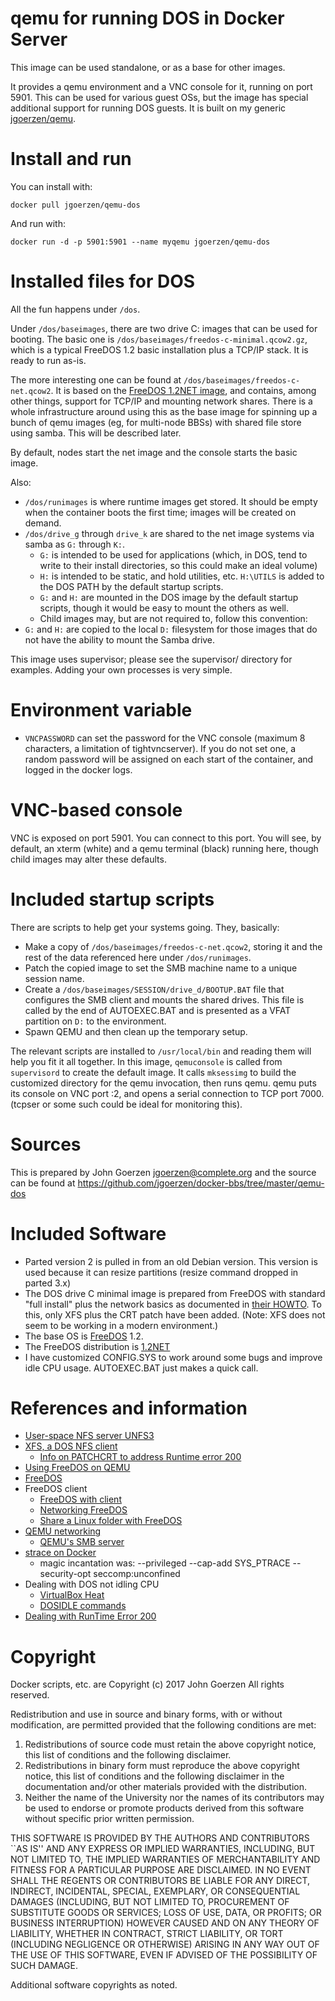 # qemu for running DOS in Docker Server

This image can be used standalone, or as a base for other images.

It provides a qemu environment and a VNC console for it, running on
port 5901.  This can be used for various guest OSs, but the image
has special additional support for running DOS guests.  It is built
on my generic [jgoerzen/qemu](https://github.com/jgoerzen/docker-qemu).

# Install and run

You can install with:

    docker pull jgoerzen/qemu-dos

And run with:

    docker run -d -p 5901:5901 --name myqemu jgoerzen/qemu-dos

# Installed files for DOS

All the fun happens under `/dos`.

Under `/dos/baseimages`, there are two drive C: images that can be used
for booting.  The basic one is `/dos/baseimages/freedos-c-minimal.qcow2.gz`,
which is a typical FreeDOS 1.2 basic installation plus a TCP/IP stack.  It is ready to run as-is.

The more interesting one can be found at `/dos/baseimages/freedos-c-net.qcow2`.
It is based on the [FreeDOS 1.2NET image](https://www.lazybrowndog.net/freedos/virtualbox/?page_id=33),
and contains, among other things, support for TCP/IP and mounting network
shares.  There is a whole infrastructure around using this as the base
image for spinning up a bunch of qemu images (eg, for multi-node BBSs)
with shared file store using samba.  This will be described later.

By default, nodes start the net image and the console starts the basic image.

Also:

- `/dos/runimages` is where runtime images get stored.  It should be
  empty when the container boots the first time; images will be created on demand.
- `/dos/drive_g` through `drive_k` are shared to the net image systems
   via samba as `G:` through `K:`.
   - `G:` is intended to be used for applications (which, in DOS, tend to
     write to their install directories, so this could make an ideal volume)
   - `H:` is intended to be static, and hold utilities, etc.  `H:\UTILS` is
     added to the DOS PATH by the default startup scripts.
   - `G:` and `H:` are mounted in the DOS image by the default startup scripts,
     though it would be easy to mount the others as well.
   - Child images may, but are not required to, follow this convention:
- `G:` and `H:` are copied to the local `D:` filesystem for those images
   that do not have the ability to mount the Samba drive.

This image uses supervisor; please see the supervisor/ directory for
examples.  Adding your own processes is very simple.

# Environment variable

 - `VNCPASSWORD` can set the password for the VNC console
   (maximum 8 characters, a limitation of tightvncserver).  If you do not set
   one, a random password will be assigned on each start of the container, and
   logged in the docker logs.

# VNC-based console

VNC is exposed on port 5901.  You can connect to this port.  You will see, by default,
an xterm (white) and a qemu terminal (black) running here, though
child images may alter these defaults.

# Included startup scripts

There are scripts to help get your systems going.  They, basically:

 - Make a copy of `/dos/baseimages/freedos-c-net.qcow2`, storing it and the
   rest of the data referenced here under `/dos/runimages`.
 - Patch the copied image to set the SMB machine name to a unique
   session name.
 - Create a `/dos/baseimages/SESSION/drive_d/BOOTUP.BAT` file that
   configures the SMB client and mounts the shared drives.  This file
   is called by the end of AUTOEXEC.BAT and is presented as a VFAT
   partition on `D:` to the environment.
 - Spawn QEMU and then clean up the temporary setup.

The relevant scripts are installed to `/usr/local/bin` and reading them
will help you fit it all together.  In this image,
`qemuconsole` is called from `supervisord` to create the default image.
It calls `mksessimg` to build the customized directory for the qemu invocation,
then runs qemu.  qemu puts its console on VNC port :2, and opens a serial
connection to TCP port 7000.  (tcpser or some such could be ideal
for monitoring this).

# Sources

This is prepared by John Goerzen <jgoerzen@complete.org> and the source
can be found at https://github.com/jgoerzen/docker-bbs/tree/master/qemu-dos

# Included Software

- Parted version 2 is pulled in from an old Debian version.  This version is
  used because it can resize partitions (resize command dropped in parted 3.x)
- The DOS drive C minimal image is prepared from FreeDOS with standard "full install" plus
the network basics as documented in [their HOWTO](http://wiki.freedos.org/wiki/index.php/Networking_FreeDOS_-_Quick_Networking_HowTo).  To this, only XFS plus the CRT patch
have been added.  (Note: XFS does not seem to be working in a modern environment.)
- The base OS is [FreeDOS](http://www.freedos.org/) 1.2.
- The FreeDOS distribution is [1.2NET](https://www.lazybrowndog.net/freedos/virtualbox/?page_id=33)
- I have customized CONFIG.SYS to work around some bugs and improve idle
  CPU usage.  AUTOEXEC.BAT just makes a quick call.


# References and information

- [User-space NFS server UNFS3](http://unfs3.sourceforge.net/)
- [XFS, a DOS NFS client](ftp://ftp.cc.umanitoba.ca/software/pc_network/)
  - [Info on PATCHCRT to address Runtime error 200](http://www.pcmicro.com/elebbs/faq/rte200.html)
- [Using FreeDOS on QEMU](https://en.wikibooks.org/wiki/QEMU/FreeDOS)
- [FreeDOS](http://www.freedos.org/)
- FreeDOS client
  - [FreeDOS with client](https://www.lazybrowndog.net/freedos/virtualbox/?page_id=8)
  - [Networking FreeDOS](http://wiki.freedos.org/wiki/index.php/Networking_FreeDOS_-_MS_Client)
  - [Share a Linux folder with FreeDOS](https://www.lazybrowndog.net/freedos/virtualbox/?page_id=374)
- [QEMU networking](https://en.wikibooks.org/wiki/QEMU/Networking#SMB_server)
  - [QEMU's SMB server](https://wiki.archlinux.org/index.php/QEMU#QEMU.27s_built-in_SMB_server)
- [strace on Docker](https://github.com/moby/moby/issues/21051)
  - magic incantation was: --privileged --cap-add SYS_PTRACE --security-opt seccomp:unconfined
- Dealing with DOS not idling CPU
  - [VirtualBox Heat](http://wiki.freedos.org/wiki/index.php/VirtualBox_-_Heat)
  - [DOSIDLE commands](http://www.scampers.org/steve/vmware/)
- [Dealing with RunTime Error 200](http://www.pcmicro.com/elebbs/faq/rte200.html)

# Copyright

Docker scripts, etc. are
Copyright (c) 2017 John Goerzen 
All rights reserved.

Redistribution and use in source and binary forms, with or without
modification, are permitted provided that the following conditions
are met:
1. Redistributions of source code must retain the above copyright
   notice, this list of conditions and the following disclaimer.
2. Redistributions in binary form must reproduce the above copyright
   notice, this list of conditions and the following disclaimer in the
   documentation and/or other materials provided with the distribution.
3. Neither the name of the University nor the names of its contributors
   may be used to endorse or promote products derived from this software
   without specific prior written permission.

THIS SOFTWARE IS PROVIDED BY THE AUTHORS AND CONTRIBUTORS ``AS IS'' AND
ANY EXPRESS OR IMPLIED WARRANTIES, INCLUDING, BUT NOT LIMITED TO, THE
IMPLIED WARRANTIES OF MERCHANTABILITY AND FITNESS FOR A PARTICULAR PURPOSE
ARE DISCLAIMED.  IN NO EVENT SHALL THE REGENTS OR CONTRIBUTORS BE LIABLE
FOR ANY DIRECT, INDIRECT, INCIDENTAL, SPECIAL, EXEMPLARY, OR CONSEQUENTIAL
DAMAGES (INCLUDING, BUT NOT LIMITED TO, PROCUREMENT OF SUBSTITUTE GOODS
OR SERVICES; LOSS OF USE, DATA, OR PROFITS; OR BUSINESS INTERRUPTION)
HOWEVER CAUSED AND ON ANY THEORY OF LIABILITY, WHETHER IN CONTRACT, STRICT
LIABILITY, OR TORT (INCLUDING NEGLIGENCE OR OTHERWISE) ARISING IN ANY WAY
OUT OF THE USE OF THIS SOFTWARE, EVEN IF ADVISED OF THE POSSIBILITY OF
SUCH DAMAGE.

Additional software copyrights as noted.

